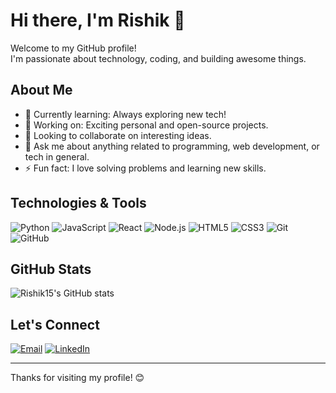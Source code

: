 # Hi there, I'm Rishik 👋

Welcome to my GitHub profile!  
I'm passionate about technology, coding, and building awesome things.

## About Me

- 🌱 Currently learning: Always exploring new tech!
- 💼 Working on: Exciting personal and open-source projects.
- 🤝 Looking to collaborate on interesting ideas.
- 💬 Ask me about anything related to programming, web development, or tech in general.
- ⚡ Fun fact: I love solving problems and learning new skills.

## Technologies & Tools

![Python](https://img.shields.io/badge/-Python-333333?style=flat&logo=python)
![JavaScript](https://img.shields.io/badge/-JavaScript-333333?style=flat&logo=javascript)
![React](https://img.shields.io/badge/-React-333333?style=flat&logo=react)
![Node.js](https://img.shields.io/badge/-Node.js-333333?style=flat&logo=node.js)
![HTML5](https://img.shields.io/badge/-HTML5-333333?style=flat&logo=html5)
![CSS3](https://img.shields.io/badge/-CSS3-333333?style=flat&logo=css3)
![Git](https://img.shields.io/badge/-Git-333333?style=flat&logo=git)
![GitHub](https://img.shields.io/badge/-GitHub-333333?style=flat&logo=github)

## GitHub Stats

![Rishik15's GitHub stats](https://github-readme-stats.vercel.app/api?username=Rishik15&show_icons=true&theme=tokyonight)

## Let's Connect

[![Email](https://img.shields.io/badge/-Email-D14836?style=flat&logo=gmail&logoColor=white)](mailto:rishikreddy.yesgari@gmail.com) 
[![LinkedIn](https://img.shields.io/badge/-LinkedIn-0077b5?style=flat&logo=linkedin)](https://www.linkedin.com/in/rishikreddyyesgari/)

---

Thanks for visiting my profile! 😊
